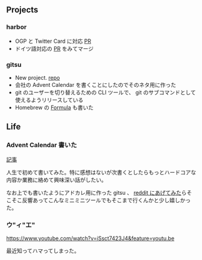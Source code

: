 ## Projects

### harbor

- OGP と Twitter Card に対応 [PR](https://github.com/matsuyoshi30/harbor/pull/81)
- ドイツ語対応の [PR](https://github.com/matsuyoshi30/harbor/pull/82) をみてマージ

### gitsu

- New project. [repo](https://github.com/matsuyoshi30/gitsu)
- 会社の Advent Calendar を書くことにしたのでそのネタ用に作った
- git のユーザーを切り替えるための CLI ツールで、 git のサブコマンドとして使えるようリリースしている
- Homebrew の [Formula](https://github.com/matsuyoshi30/homebrew-gitsu) も書いた


## Life

### Advent Calendar 書いた

[記事](https://blog.matsuyoshi30.net/2020/12/06/create-cli-tool-starting-from-git-switch/)

人生で初めて書いてみた。特に感想はないが次書くとしたらもっとハードコアな内容か業務に絡めて興味深い話がしたい。

なお上でも書いたようにアドカレ用に作った gitsu 、 [reddit にあげてみた](https://www.reddit.com/r/golang/comments/k7if0g/simple_cli_tool_for_switching_git_user_easily/)らそこそこ反響あってこんなミニミニツールでもそこまで行くんかと少し嬉しかった。

### ウ"ィ"エ"

https://www.youtube.com/watch?v=iSsct7423J4&feature=youtu.be

最近知ってハマってしまった。
